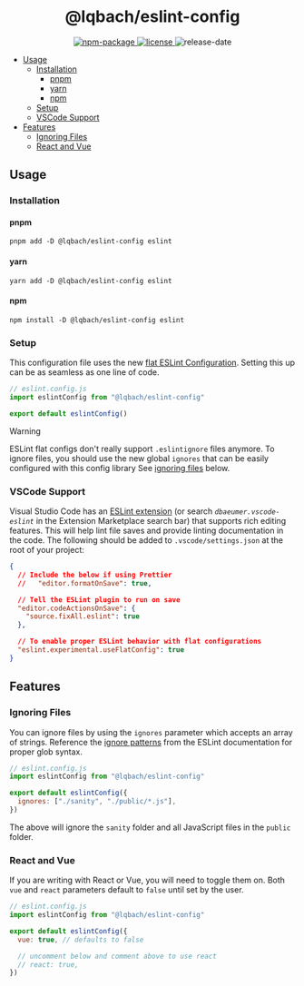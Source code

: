 <h1 align="center">@lqbach/eslint-config</h1>

<div align="center">
    <a href="https://www.npmjs.com/package/@lqbach/eslint-config">
        <img src="https://img.shields.io/npm/v/@lqbach/eslint-config?color=444E5F&label=version&labelColor=BDD4E7" alt="npm-package"/>
    </a>
    <a href="https://www.npmjs.com/package/@lqbach/eslint-config">
        <img src="https://img.shields.io/github/license/lqbach/eslint-prettier-config?labelColor=BDD4E7&color=444E5F" alt="license"/>
    </a>
    <img src="https://img.shields.io/github/release-date/lqbach/eslint-prettier-config?labelColor=BDD4E7&color=444E5F" alt="release-date"/>

</div>

- [Usage](#usage)
  - [Installation](#installation)
    - [pnpm](#pnpm)
    - [yarn](#yarn)
    - [npm](#npm)
  - [Setup](#setup)
  - [VSCode Support](#vscode-support)
- [Features](#features)
  - [Ignoring Files](#ignoring-files)
  - [React and Vue](#react-and-vue)

## Usage

### Installation

#### pnpm

```
pnpm add -D @lqbach/eslint-config eslint
```

#### yarn

```
yarn add -D @lqbach/eslint-config eslint
```

#### npm

```
npm install -D @lqbach/eslint-config eslint
```

### Setup

This configuration file uses the new [flat ESLint Configuration](https://eslint.org/docs/latest/use/configure/configuration-files-new). Setting this up can be as seamless as one line of code.

```js
// eslint.config.js
import eslintConfig from "@lqbach/eslint-config"

export default eslintConfig()
```

> [!WARNING]  
> ESLint flat configs don't really support `.eslintignore` files anymore. To ignore files, you should use the new global `ignores` that can be easily configured with this config library See [ignoring files](#ignoring-files) below.

### VSCode Support

Visual Studio Code has an [ESLint extension](https://marketplace.visualstudio.com/items?itemName=dbaeumer.vscode-eslint) (or search _`dbaeumer.vscode-eslint`_ in the Extension Marketplace search bar) that supports rich editing features. This will help lint file saves and provide linting documentation in the code.
The following should be added to `.vscode/settings.json` at the root of your project:

```json
{
  // Include the below if using Prettier
  //   "editor.formatOnSave": true,

  // Tell the ESLint plugin to run on save
  "editor.codeActionsOnSave": {
    "source.fixAll.eslint": true
  },

  // To enable proper ESLint behavior with flat configurations
  "eslint.experimental.useFlatConfig": true
}
```

## Features

### Ignoring Files

You can ignore files by using the `ignores` parameter which accepts an array of strings. Reference the [ignore patterns](https://eslint.org/docs/latest/use/configure/ignore) from the ESLint documentation for proper glob syntax.

```js
// eslint.config.js
import eslintConfig from "@lqbach/eslint-config"

export default eslintConfig({
  ignores: ["./sanity", "./public/*.js"],
})
```

The above will ignore the `sanity` folder and all JavaScript files in the `public` folder.

### React and Vue

If you are writing with React or Vue, you will need to toggle them on. Both `vue` and `react` parameters default to `false` until set by the user.

```js
// eslint.config.js
import eslintConfig from "@lqbach/eslint-config"

export default eslintConfig({
  vue: true, // defaults to false

  // uncomment below and comment above to use react
  // react: true,
})
```
